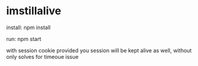 # imstillalive

install: npm install

run: npm start

with session cookie provided you session will be kept alive as well, without only solves for timeoue issue
